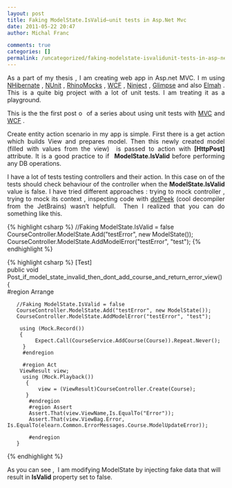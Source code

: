```yaml
---
layout: post
title: Faking ModelState.IsValid–unit tests in Asp.Net Mvc
date: 2011-05-22 20:47
author: Michal Franc

comments: true
categories: []
permalink: /uncategorized/faking-modelstate-isvalidunit-tests-in-asp-net-mvc/
---
```

<p align="justify">As a part of my thesis , I am creating web app in Asp.net MVC. I m using <a href="http://nhforge.org/Default.aspx">NHibernate</a> , <a href="http://www.nunit.org/">NUnit</a> , <a href="https://github.com/hibernating-rhinos/rhino-mocks">RhinoMocks</a> , <a href="http://msdn.microsoft.com/en-us/netframework/aa663324">WCF</a> , <a href="http://ninject.org/">Ninject</a> , <a href="http://www.nuget.org/List/Packages/Glimpse">Glimpse</a> and also <a href="https://code.google.com/p/elmah/">Elmah</a> . This is a quite big project with a lot of unit tests. I am treating it as a playground.</p>
<p align="justify">This is the the first post o  of a series about using unit tests with <a href="http://www.asp.net/mvc">MVC</a> and <a href="http://msdn.microsoft.com/en-us/netframework/aa663324">WCF</a> .</p>
<p align="justify">Create entity action scenario in my app is simple. First there is a get action which builds View and prepares model. Then this newly created model (filled with values from the view)  is passed to action with <strong>[HttpPost]</strong> attribute. It is a good practice to if  <strong>ModelState.IsValid </strong>before performing any DB operations.</p>
<p align="justify">I have a lot of tests testing controllers and their action. In this case on of the tests should check behaviour of the controller when the <strong>ModelState.IsValid</strong> value is false. I have tried different approaches : trying to mock controller , trying to mock its context , inspecting code with <a href="http://www.jetbrains.com/decompiler/">dotPeek</a> (cool decompiler from the JetBrains) wasn’t helpfull.  Then I realized that you can do something like this.</p>


{% highlight csharp %}
//Faking ModelState.IsValid = false           
  CourseController.ModelState.Add("testError", new ModelState());     
  CourseController.ModelState.AddModelError("testError", "test");
{% endhighlight %}


{% highlight csharp %}
[Test]  
 public void Post_if_model_state_invalid_then_dont_add_course_and_return_error_view()   
{       
      #region Arrange   

       //Faking ModelState.IsValid = false      
       CourseController.ModelState.Add("testError", new ModelState());
       CourseController.ModelState.AddModelError("testError", "test");   

        using (Mock.Record()) 
        {    
             Expect.Call(CourseService.AddCourse(Course)).Repeat.Never();    
         }  
         #endregion    

         #region Act        
        ViewResult view;      
         using (Mock.Playback())   
          {   
              view = (ViewResult)CourseController.Create(Course);   
          }  
           #endregion    
           #region Assert    
           Assert.That(view.ViewName,Is.EqualTo("Error"));  
           Assert.That(view.ViewBag.Error, Is.EqualTo(elearn.Common.ErrorMessages.Course.ModelUpdateError));  

           #endregion  
       }
{% endhighlight %}

As you can see ,  I am modifying ModelState by injecting fake data that will result in <strong>IsValid</strong> property set to false.
